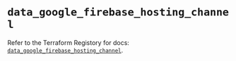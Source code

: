 # `data_google_firebase_hosting_channel`

Refer to the Terraform Registory for docs: [`data_google_firebase_hosting_channel`](https://registry.terraform.io/providers/hashicorp/google-beta/4.78.0/docs/data-sources/google_firebase_hosting_channel).
